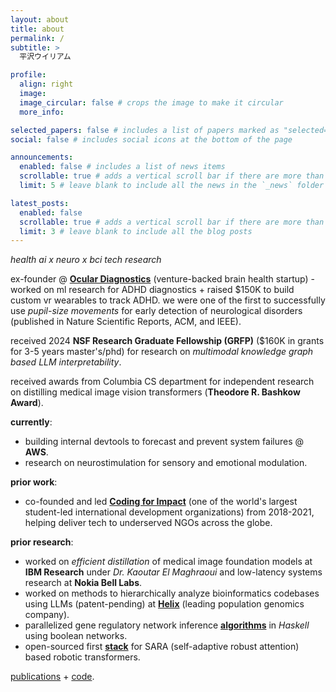 ```yaml
---
layout: about
title: about
permalink: /
subtitle: >
  平沢ウイリアム

profile:
  align: right
  image: 
  image_circular: false # crops the image to make it circular
  more_info: 

selected_papers: false # includes a list of papers marked as "selected={true}"
social: false # includes social icons at the bottom of the page

announcements:
  enabled: false # includes a list of news items
  scrollable: true # adds a vertical scroll bar if there are more than 3 news items
  limit: 5 # leave blank to include all the news in the `_news` folder

latest_posts:
  enabled: false
  scrollable: true # adds a vertical scroll bar if there are more than 3 new posts items
  limit: 3 # leave blank to include all the blog posts
---
```


_health ai x neuro x bci tech research_

ex-founder @ [__Ocular Diagnostics__](https://oculardiagnostix.com) (venture-backed brain health startup) - worked on ml research for ADHD diagnostics + raised $150K to build custom vr wearables to track ADHD. we were one of the first to successfully use _pupil-size movements_ for early detection of neurological disorders (published in Nature Scientific Reports, ACM, and IEEE). 

received 2024 __NSF Research Graduate Fellowship (GRFP)__ ($160K in grants for 3-5 years master's/phd) for research on _multimodal knowledge graph based LLM interpretability_.

received awards from Columbia CS department for independent research on distilling medical image vision transformers (__Theodore R. Bashkow Award__).

__currently__:
- building internal devtools to forecast and prevent system failures @ __AWS__.
- research on neurostimulation for sensory and emotional modulation.

__prior work__:
- co-founded and led __[Coding for Impact](https://codingforimpact.org)__ (one of the world's largest student-led international development organizations) from 2018-2021, helping deliver tech to underserved NGOs across the globe.

__prior research__:
- worked on _efficient distillation_ of medical image foundation models at __IBM Research__ under _Dr. Kaoutar El Maghraoui_ and low-latency systems research at __Nokia Bell Labs__.
- worked on methods to hierarchically analyze bioinformatics codebases using LLMs (patent-pending) at __[Helix](https://helix.com)__ (leading population genomics company).
- parallelized gene regulatory network inference __[algorithms](https://github.com/wdas03/grnpar)__ in _Haskell_ using boolean networks.
- open-sourced first __[stack](https://github.com/wdas03/sarart-experiments)__ for SARA (self-adaptive robust attention) based robotic transformers.

[publications](https://scholar.google.com/citations?view_op=list_works&hl=en&hl=en&user=qxLzqagAAAAJ) + [code](https://github.com/wdas03).

